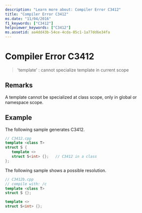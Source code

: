 ```yaml
---
description: "Learn more about: Compiler Error C3412"
title: "Compiler Error C3412"
ms.date: "11/04/2016"
f1_keywords: ["C3412"]
helpviewer_keywords: ["C3412"]
ms.assetid: aa4dd43b-54ce-4cda-85c1-1a77dd6e34fa
---
```

# Compiler Error C3412

> 'template' : cannot specialize template in current scope

## Remarks

A template cannot be specialized at class scope, only in global or namespace scope.

## Example

The following sample generates C3412.

```cpp
// C3412.cpp
template <class T>
struct S {
   template <>
   struct S<int> {};   // C3412 in a class
};
```

The following sample shows a possible resolution.

```cpp
// C3412b.cpp
// compile with: /c
template <class T>
struct S {};

template <>
struct S<int> {};
```
